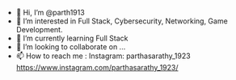 - 👋 Hi, I’m @parth1913
- 👀 I’m interested in Full Stack, Cybersecurity, Networking, Game Development.
- 🌱 I’m currently learning Full Stack
- 💞️ I’m looking to collaborate on ...
- 📫 How to reach me : Instagram: parthasarathy_1923 
                               https://www.instagram.com/parthasarathy_1923/

<!---
parth1913/parth1913 is a ✨ special ✨ repository because its `README.md` (this file) appears on your GitHub profile.
You can click the Preview link to take a look at your changes.
--->
